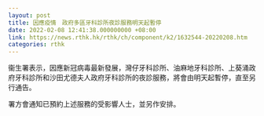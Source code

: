 ```yaml
---
layout: post
title: 因應疫情　政府多區牙科診所夜診服務明天起暫停
date: 2022-02-08 12:41:38.000000000 +08:00
link: https://news.rthk.hk/rthk/ch/component/k2/1632544-20220208.htm
categories: rthk
---
```


衞生署表示，因應新冠病毒最新發展，灣仔牙科診所、油麻地牙科診所、上葵涌政府牙科診所和沙田尤德夫人政府牙科診所的夜診服務，將會由明天起暫停，直至另行通告。

署方會通知已預約上述服務的受影響人士，並另作安排。
